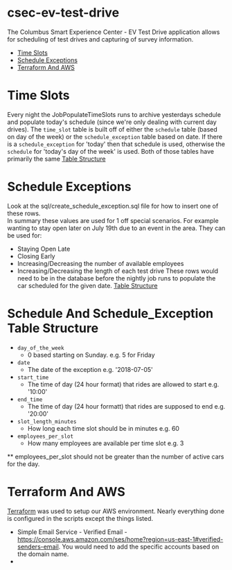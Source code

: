 # csec-ev-test-drive
The Columbus Smart Experience Center - EV Test Drive application allows for scheduling of test drives and capturing of survey information.

- [Time Slots](#time-slots)
- [Schedule Exceptions](#schedule-exceptions)
- [Terraform And AWS](#terraform-and-aws)

# Time Slots
Every night the JobPopulateTimeSlots runs to archive yesterdays schedule and populate today's schedule (since we're only dealing with current day drives).
The `time_slot` table is built off of either the `schedule` table (based on day of the week) or the `schedule_exception` table based on date.
If there is a `schedule_exception` for 'today' then that schedule is used, otherwise the `schedule` for 'today's day of the week' is used.
Both of those tables have primarily the same [Table Structure](#schedule-and-schedule_exception-table-structure)

# Schedule Exceptions
Look at the sql/create_schedule_exception.sql file for how to insert one of these rows.  
In summary these values are used for 1 off special scenarios.  For example wanting to stay open later on July 19th due to an event in the area.
They can be used for:
- Staying Open Late
- Closing Early
- Increasing/Decreasing the number of available employees
- Increasing/Decreasing the length of each test drive
These rows would need to be in the database before the nightly job runs to populate the car scheduled for the given date.
[Table Structure](#schedule-and-schedule_exception-table-structure)

# Schedule And Schedule_Exception Table Structure
* `day_of_the_week` 
    - 0 based starting on Sunday. e.g. 5 for Friday
* `date`
    - The date of the exception e.g. '2018-07-05'
* `start_time` 
    - The time of day (24 hour format) that rides are allowed to start e.g. '10:00'
* `end_time`
    - The time of day (24 hour formatt) that rides are supposed to end e.g. '20:00'
* `slot_length_minutes` 
    - How long each time slot should be in minutes e.g. 60
* `employees_per_slot` 
    - How many employees are available per time slot e.g. 3

** employees_per_slot should not be greater than the number of active cars for the day.

# Terraform And AWS
[Terraform](https://www.terraform.io/) was used to setup our AWS environment.  Nearly everything done is configured in the scripts except the things listed.
- Simple Email Service - Verified Email - https://console.aws.amazon.com/ses/home?region=us-east-1#verified-senders-email.  You would need to add the specific accounts based on the domain name.
-  